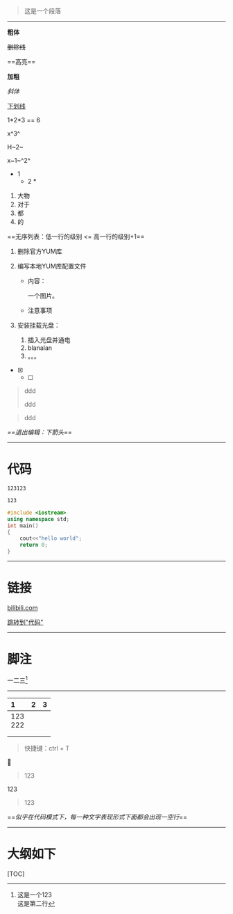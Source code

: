 > 这是一个段落
>
> 

---

**粗体** 

~~删除线~~ 

==高亮== 

**加粗**

*斜体*

<u>下划线</u>

1\*2\*3 == 6

 x^3^

H~2~

x~1~^2^ 

* 1
  * 2
    * 

1. 大物
2. 对于
3. 都 
4. 的



==无序列表：低一行的级别 <= 高一行的级别+1==

1. 删除官方YUM库

2. 编写本地YUM库配置文件

   * 内容：

     一个图片。

   * 注意事项

3. 安装挂载光盘：

   1. 插入光盘并通电
   2. blanalan
   3. 。。。

* [x] * [ ] 

> ddd
>
> ddd

> ddd

*==退出编辑：下箭头==*

---

# 代码

 `123123` 

`123`

```c++
#include <iostream>
using namespace std;
int main()
{
    cout<<"hello world";
    return 0;
}
```

---

# 链接

[bilibili.com](https://www.bilibili.com) 

[跳转到"代码"](#代码)

---

# 脚注

一二三[^1]

[^1]:这是一个123 <br>这是第二行

---

| 1          |    2 | 3    |
| :--------- | ---: | :--- |
| 123<br>222 |      |      |
|            |      |      |
|            |      |      |

> 快捷键：ctrl + T

🤣

> 123

123

> 123

==*似乎在代码模式下，每一种文字表现形式下面都会出现一空行*==

---

# 大纲如下

[TOC]

